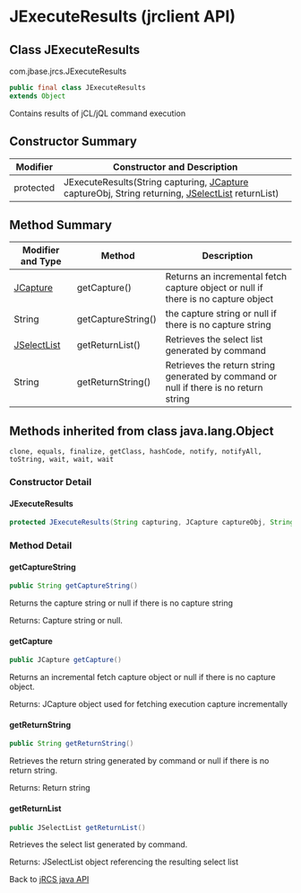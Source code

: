 # JExecuteResults (jrclient API)

<PageHeader />

## Class JExecuteResults

com.jbase.jrcs.JExecuteResults

``` java
public final class JExecuteResults
extends Object
```

Contains results of jCL/jQL command execution

## Constructor Summary

| Modifier | Constructor and Description |
| --- | --- |
| protected | JExecuteResults(String capturing, [JCapture](./../jcapture-jrclient-api "class in com.jbase.jrcs") captureObj, String returning, [JSelectList](./../jselectlist-jrclient-api "class in com.jbase.jrcs") returnList) |

## Method Summary

| Modifier and Type |  Method |  Description |
| --- | --- | --- |
| [JCapture](./../jcapture-jrclient-api "class in com.jbase.jrcs") | getCapture() | Returns an incremental fetch capture object or null if there is no capture object |
| String | getCaptureString() | the capture string or null if there is no capture string |
| [JSelectList](./../jselectlist-jrclient-api "class in com.jbase.jrcs") | getReturnList() | Retrieves the select list generated by command |
| String | getReturnString() | Retrieves the return string generated by command or null if there is no return string |

## Methods inherited from class java.lang.Object

`clone, equals, finalize, getClass, hashCode, notify, notifyAll, toString, wait, wait, wait`

### Constructor Detail

#### **JExecuteResults**

``` java
protected JExecuteResults(String capturing, JCapture captureObj, String returning, JSelectList returnList)
```

### Method Detail

#### getCaptureString

``` java
public String getCaptureString()
```

Returns the capture string or null if there is no capture string

Returns: Capture string or null.

#### getCapture

``` java
public JCapture getCapture()
```

Returns an incremental fetch capture object or null if there is no capture object.

Returns: JCapture object used for fetching execution capture incrementally

#### getReturnString

``` java
public String getReturnString()
```

Retrieves the return string generated by command or null if there is no return string.

Returns: Return string

#### getReturnList

``` java
public JSelectList getReturnList()
```

Retrieves the select list generated by command.

Returns: JSelectList object referencing the resulting select list

Back to [jRCS java API](./../README.md)
